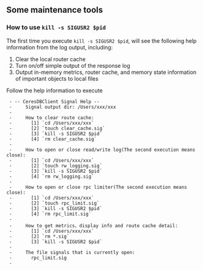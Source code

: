 ## Some maintenance tools

### How to use `kill -s SIGUSR2 $pid`

The first time you execute `kill -s SIGUSR2 $pid`, will see the following help information from the log output, including:
1. Clear the local router cache
2. Turn on/off simple output of the response log
3. Output in-memory metrics, router cache, and memory state information of important objects to local files

Follow the help information to execute

```
 - -- CeresDBClient Signal Help --
 -     Signal output dir: /Users/xxx/xxx
 -
 -     How to clear route cache:
 -       [1] `cd /Users/xxx/xxx`
 -       [2] `touch clear_cache.sig`
 -       [3] `kill -s SIGUSR2 $pid`
 -       [4] `rm clear_cache.sig`
 -
 -     How to open or close read/write log(The second execution means close):
 -       [1] `cd /Users/xxx/xxx`
 -       [2] `touch rw_logging.sig`
 -       [3] `kill -s SIGUSR2 $pid`
 -       [4] `rm rw_logging.sig`
 -
 -     How to open or close rpc limiter(The second execution means close):
 -       [1] `cd /Users/xxx/xxx`
 -       [2] `touch rpc_limit.sig`
 -       [3] `kill -s SIGUSR2 $pid`
 -       [4] `rm rpc_limit.sig`
 -
 -     How to get metrics、display info and route cache detail:
 -       [1] `cd /Users/xxx/xxx`
 -       [2] `rm *.sig`
 -       [3] `kill -s SIGUSR2 $pid`
 -
 -     The file signals that is currently open:
 -       rpc_limit.sig
 -
```

